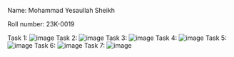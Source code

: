 Name: Mohammad Yesaullah Sheikh

Roll number: 23K-0019

Task 1: ![image](https://github.com/Yesaullah/PfFall23/assets/142867724/b7ce93de-022e-4ed8-a994-5e5978d4230b)
Task 2: ![image](https://github.com/Yesaullah/PfFall23/assets/142867724/9234fe88-cbd5-43fe-b142-2d05cea07e70)
Task 3: ![image](https://github.com/Yesaullah/PfFall23/assets/142867724/2209c756-15c7-430e-92a7-4e25b298292a)
Task 4: ![image](https://github.com/Yesaullah/PfFall23/assets/142867724/cd1f79d0-5f68-42fb-8deb-1a6c3c443efa)
Task 5: ![image](https://github.com/Yesaullah/PfFall23/assets/142867724/ab66e8b3-a94c-49da-a490-d0c5db967671)
Task 6: ![image](https://github.com/Yesaullah/PfFall23/assets/142867724/b3f42ec0-e7cf-4517-97af-799f53001eb7)
Task 7: ![image](https://github.com/Yesaullah/PfFall23/assets/142867724/5feee0c5-41a7-4f6e-9e0e-0577e98df186)

